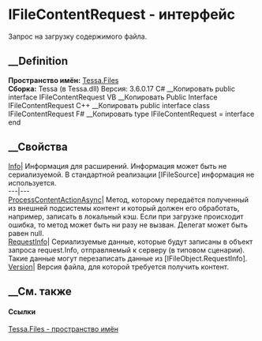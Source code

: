 # IFileContentRequest - интерфейс
Запрос на загрузку содержимого файла.
## __Definition
 **Пространство имён:** [Tessa.Files](N_Tessa_Files.htm)  
 **Сборка:** Tessa (в Tessa.dll) Версия: 3.6.0.17
C# __Копировать
     public interface IFileContentRequest
VB __Копировать
     Public Interface IFileContentRequest
C++ __Копировать
     public interface class IFileContentRequest
F# __Копировать
     type IFileContentRequest = interface end
##  __Свойства
[Info](P_Tessa_Files_IFileContentRequest_Info.htm)|  Информация для
расширений. Информация может быть не сериализуемой. В стандартной реализации
[IFileSource] информация не используется.  
---|---  
[ProcessContentActionAsync](P_Tessa_Files_IFileContentRequest_ProcessContentActionAsync.htm)|
Метод, которому передаётся полученный из внешней подсистемы контент и который
должен его обработать, например, записать в локальный кэш. Если при загрузке
происходит ошибка, то метод может быть ни разу не вызван. Делегат может быть
равен null.  
[RequestInfo](P_Tessa_Files_IFileContentRequest_RequestInfo.htm)|
Сериализуемые данные, которые будут записаны в объект запроса request.Info,
отправляемый к серверу (в типовом сценарии). Такие данные могут перезаписать
данные из [IFileObject.RequestInfo].  
[Version](P_Tessa_Files_IFileContentRequest_Version.htm)| Версия файла, для
которой требуется получить контент.  
##  __См. также
#### Ссылки
[Tessa.Files - пространство имён](N_Tessa_Files.htm)

